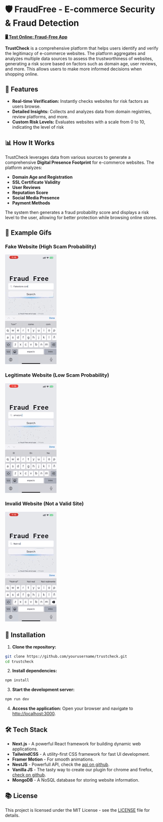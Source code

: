 # 🛡️ FraudFree - E-commerce Security & Fraud Detection

[**🖥️ Test Online: Fraud-Free App**](https://fraud-free.vercel.app/)

**TrustCheck** is a comprehensive platform that helps users identify and verify the legitimacy of e-commerce websites. The platform aggregates and analyzes multiple data sources to assess the trustworthiness of websites, generating a risk score based on factors such as domain age, user reviews, and more. This allows users to make more informed decisions when shopping online.

## 🚀 Features

- **Real-time Verification:** Instantly checks websites for risk factors as users browse.
- **Detailed Insights:** Collects and analyzes data from domain registries, review platforms, and more.
- **Custom Risk Levels:** Evaluates websites with a scale from 0 to 10, indicating the level of risk

## 📊 How It Works

TrustCheck leverages data from various sources to generate a comprehensive **Digital Presence Footprint** for e-commerce websites. The platform analyzes:

- **Domain Age and Registration**
- **SSL Certificate Validity**
- **User Reviews**
- **Reputation Score**
- **Social Media Presence**
- **Payment Methods**

The system then generates a fraud probability score and displays a risk level to the user, allowing for better protection while browsing online stores.

## 📂 Example Gifs

### Fake Website (High Scam Probability)
![Fake Site](public/fake-site.gif)

### Legitimate Website (Low Scam Probability)
![Good Site](public/good-site.gif)

### Invalid Website (Not a Valid Site)
![Not a Site](public/not-a-site.gif)

## 📖 Installation

1. **Clone the repository:**
```bash
git clone https://github.com/yourusername/trustcheck.git
cd trustcheck
```

2. **Install dependencies:**
```bash
npm install
```

3. **Start the development server:**
```bash
npm run dev
```

4. **Access the application:**
   Open your browser and navigate to [http://localhost:3000](http://localhost:3000).

## 🛠️ Tech Stack

- **Next.js** - A powerful React framework for building dynamic web applications.
- **TailwindCSS** - A utility-first CSS framework for fast UI development.
- **Framer Motion** - For smooth animations.
- **NestJS** - Powerfull API, check the [api on github](https://github.com/HackYeahKabanosy/fraudfree).
- **Vanilla JS** - The tasty way to create our plugin for chrome and firefox, [check on github](https://github.com/HackYeahKabanosy/fraudfree/tree/main/browser_plugin/mozilla).
- **MongoDB** - A NoSQL database for storing website information.

## 📚 License

This project is licensed under the MIT License - see the [LICENSE](LICENSE) file for details.
